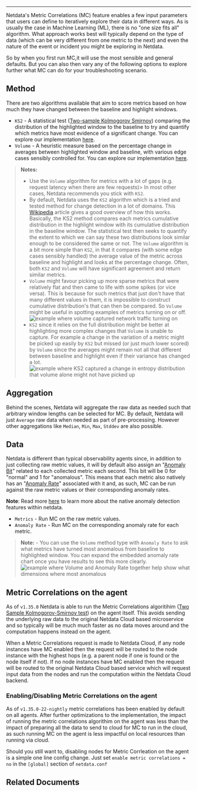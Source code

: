 <!--
title: "Metric Correlation Options"
sidebar_label: "Metric Correlation Options"
custom_edit_url: "https://github.com/netdata/learn/blob/master/docs/references/machine-learning/metric-correlation-options.md"
learn_status: "Published"
learn_topic_type: "Concepts"
learn_rel_path: "Concepts/Netdata hub"
learn_docs_purpose: "Present the options that help users apply metric correlations to their troubleshooting scenario."
learn_repo_doc: "True"
-->


**********************************************************************

Netdata's Metric Correlations (MC) feature enables a few input parameters that users can define to iteratively explore their data in different ways. 
As is usually the case in Machine Learning (ML), there is no "one size fits all" algorithm. What approach works best will typically depend on the type of 
data (which can be very different from one metric to the next) and even the nature of the event or incident you might be exploring in Netdata.

So by when you first run MC,it will use the most sensible and general defaults. But you can also then vary any of the following options to explore further what MC can do for your troubleshooting scenario.

## Method

There are two algorithms available that aim to score metrics based on how much they have changed between the baseline and highlight windows.

- `KS2` - A statistical test ([Two-sample Kolmogorov Smirnov](https://en.wikipedia.org/wiki/Kolmogorov%E2%80%93Smirnov_test#Two-sample_Kolmogorov%E2%80%93Smirnov_test))
comparing the distribution of the highlighted window to the baseline to try and quantify which metrics have most evidence of a significant change. 
You can explore our implementation [here](https://github.com/netdata/netdata/blob/d917f9831c0a1638ef4a56580f321eb6c9a88037/database/metric_correlations.c#L212).
- `Volume` -  A heuristic measure based on the percentage change in averages between highlighted window and baseline, with various edge cases sensibly controlled for. 
You can explore our implementation [here](https://github.com/netdata/netdata/blob/d917f9831c0a1638ef4a56580f321eb6c9a88037/database/metric_correlations.c#L516).

> **Notes:** 
> - Use the `Volume` algorithm for metrics with a lot of gaps (e.g. request latency when there are few requests)> In most other cases, Netdata recommends you stick with `KS2`.
> - By default, Netdata uses the `KS2` algorithm which is a tried and tested method for change detection in a lot of domains. 
This [Wikipedia](https://en.wikipedia.org/wiki/Kolmogorov%E2%80%93Smirnov_test) article gives a good overview of how this works. 
Basically, the KS2 method compares each metrics cumulative distribution in the highlight window with its cumulative distribution in the baseline window. 
The statistical test then seeks to quantify the extent to which we can say these two distributions look similar enough to be considered the same or not. 
The `Volume` algorithm is a bit more simple than `KS2`, in that it compares (with some edge cases sensibly handled) the average value of the metric across 
baseline and highlight and looks at the percentage change. Often, both `KS2` and `Volume` will have significant agreement and return similar metrics.
> - `Volume` might favour picking up more sparse metrics that were relatively flat and then came to life with some spikes (or vice versa). 
This is because for such metrics that just don't have that many different values in them, it is impossible to construct cumulative distribution's that can then be 
compared. So `Volume` might be useful in spotting examples of metrics turning on or off. 
![example where volume captured network traffic turning on](https://user-images.githubusercontent.com/2178292/182336924-d02fd3d3-7f09-41da-9cfc-809d01396d9d.png)
> - `KS2` since it relies on the full distribution might be better at highlighting more complex changes that `Volume` is unable to capture. 
For example a change in the variation of a metric might be picked up easily by `KS2` but missed (or just much lower scored) by `Volume` since the 
averages might remain not all that different between baseline and highlight even if their variance has changed a lot. 
![example where KS2 captured a change in entropy distribution that volume alone might not have picked up](https://user-images.githubusercontent.com/2178292/182338289-59b61e6b-089d-431c-bc8e-bd19ba6ad5a5.png)
## Aggregation

Behind the scenes, Netdata will aggregate the raw data as needed such that arbitrary window lengths can be selected for MC. By default, Netdata will just `Average` 
raw data when needed as part of pre-processing. However other aggregations like `Median`, `Min`, `Max`, `Stddev` are also possible.

## Data

Netdata is different than typical observability agents since, in addition to just collecting raw metric values, it will by default also assign 
an "[Anomaly Bit](/docs/agent/ml#anomaly-bit)" related to each collected metric each second. This bit will be 0 for "normal" and 1 for "anomalous". This means 
that each metric also natively has an "[Anomaly Rate](/docs/agent/ml#anomaly-rate)" associated with it and, as such, MC can be run against the raw metric values or 
their corresponding anomaly rates.

**Note**: Read more [here](https://learn.netdata.cloud/guides/monitor/anomaly-detection) to learn more about the native anomaly detection features within netdata.

- `Metrics` - Run MC on the raw metric values.
- `Anomaly Rate` - Run MC on the corresponding anomaly rate for each metric.

> **Note:** - You can use the `Volume` method type with `Anomaly Rate` to ask what metrics have turned most anomalous from baseline to highlighted window. 
You can expand the embedded anomaly rate chart once you have results to see this more clearly. 
![example where Volume and Anomaly Rate together help show what dimensions where most anomalous](https://user-images.githubusercontent.com/2178292/182338666-6d19fa92-89d3-4d61-804c-8f10982114f5.png)

## Metric Correlations on the agent

As of `v1.35.0` Netdata is able to run the Metric Correlations algoritihim 
([Two Sample Kolmogorov-Smirnov test](https://en.wikipedia.org/wiki/Kolmogorov%E2%80%93Smirnov_test#Two-sample_Kolmogorov%E2%80%93Smirnov_test)) on the agent itself. 
This avoids sending the underlying raw data to the original Netdata Cloud based microservice and so typically will be much much faster as no data moves around 
and the computation happens instead on the agent.

When a Metric Correlations request is made to Netdata Cloud, if any node instances have MC enabled then the request will be routed to the 
node instance with the highest hops (e.g. a parent node if one is found or the node itself if not). If no node instances have MC enabled then the request will be 
routed to the original Netdata Cloud based service which will request input data from the nodes and run the computation within the Netdata Cloud backend.

### Enabling/Disabling Metric Correlations on the agent

As of `v1.35.0-22-nightly` metric correlations has been enabled by default on all agents. After further optimizations to the implementation, the impact of running the metric correlations algorithim on the agent was less than the impact of preparing all the data to send to cloud for MC to run in the cloud, as such running MC on the agent is less impactful on local resources than running via cloud.

Should you still want to, disabling nodes for Metric Corrleation on the agent is a simple one line config change. Just set `enable metric correlations = no` in the `[global]` section of `netdata.conf`

## Related Documents 

